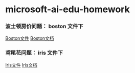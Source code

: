 # microsoft-ai-edu-homework
### 波士顿房价问题： boston 文件下
[Boston文件](https://github.com/qxy2000/microsoft-ai-edu-homework/blob/master/boston)
[Boston文档](https://github.com/qxy2000/microsoft-ai-edu-homework/blob/master/boston/波士顿房价预测.md)

### 鸢尾花问题： iris 文件下
[Iris文件](https://github.com/qxy2000/microsoft-ai-edu-homework/blob/master/iris)
[Iris文档](https://github.com/qxy2000/microsoft-ai-edu-homework/blob/master/iris/鸢尾花Iris.md)
